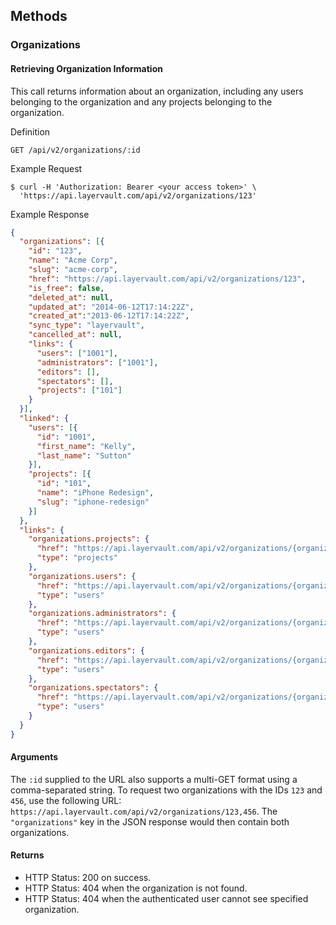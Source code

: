 ## Methods

### Organizations

#### Retrieving Organization Information

This call returns information about an organization, including any users belonging
to the organization and any projects belonging to the organization.

 Definition

    GET /api/v2/organizations/:id

 Example Request

    $ curl -H 'Authorization: Bearer <your access token>' \
      'https://api.layervault.com/api/v2/organizations/123'

 Example Response

```json
{
  "organizations": [{
    "id": "123",
    "name": "Acme Corp",
    "slug": "acme-corp",
    "href": "https://api.layervault.com/api/v2/organizations/123",
    "is_free": false,
    "deleted_at": null,
    "updated_at": "2014-06-12T17:14:22Z",
    "created_at":"2013-06-12T17:14:22Z",
    "sync_type": "layervault",
    "cancelled_at": null,
    "links": {
      "users": ["1001"],
      "administrators": ["1001"],
      "editors": [],
      "spectators": [],
      "projects": ["101"]
    }
  }],
  "linked": {
    "users": [{
      "id": "1001",
      "first_name": "Kelly",
      "last_name": "Sutton"
    }],
    "projects": [{
      "id": "101",
      "name": "iPhone Redesign",
      "slug": "iphone-redesign"
    }]
  },
  "links": {
    "organizations.projects": {
      "href": "https://api.layervault.com/api/v2/organizations/{organizations.projects}",
      "type": "projects"
    },
    "organizations.users": {
      "href": "https://api.layervault.com/api/v2/organizations/{organizations.users}",
      "type": "users"
    },
    "organizations.administrators": {
      "href": "https://api.layervault.com/api/v2/organizations/{organizations.administrators}",
      "type": "users"
    },
    "organizations.editors": {
      "href": "https://api.layervault.com/api/v2/organizations/{organizations.editors}",
      "type": "users"
    },
    "organizations.spectators": {
      "href": "https://api.layervault.com/api/v2/organizations/{organizations.spectators}",
      "type": "users"
    }
  }
}
```

#### Arguments

The `:id` supplied to the URL also supports a multi-GET format using a comma-separated string.
To request two organizations with the IDs `123` and `456`, use the following URL:
`https://api.layervault.com/api/v2/organizations/123,456`. The `"organizations"` key in
the JSON response would then contain both organizations.

#### Returns

- HTTP Status: 200 on success.
- HTTP Status: 404 when the organization is not found.
- HTTP Status: 404 when the authenticated user cannot see specified organization.
